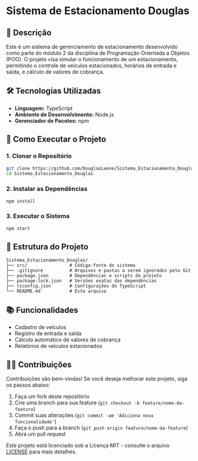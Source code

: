 
# Sistema de Estacionamento Douglas

## 🚗 Descrição

Este é um sistema de gerenciamento de estacionamento desenvolvido como parte do módulo 2 da disciplina de Programação Orientada a Objetos (POO). O projeto visa simular o funcionamento de um estacionamento, permitindo o controle de veículos estacionados, horários de entrada e saída, e cálculo de valores de cobrança.

## 🛠️ Tecnologias Utilizadas

- **Linguagem:** TypeScript
- **Ambiente de Desenvolvimento:** Node.js
- **Gerenciador de Pacotes:** npm

## 🚀 Como Executar o Projeto

### 1. Clonar o Repositório

```bash
git clone https://github.com/DouglasLeone/Sistema_Estacionamento_Douglas.git
cd Sistema_Estacionamento_Douglas
```

### 2. Instalar as Dependências

```bash
npm install
```

### 3. Executar o Sistema

```bash
npm start
```

## 📁 Estrutura do Projeto

```
Sistema_Estacionamento_Douglas/
├── src/                # Código-fonte do sistema
├── .gitignore          # Arquivos e pastas a serem ignorados pelo Git
├── package.json        # Dependências e scripts do projeto
├── package-lock.json   # Versões exatas das dependências
├── tsconfig.json       # Configurações do TypeScript
└── README.md           # Este arquivo
```

## 📚 Funcionalidades

- Cadastro de veículos
- Registro de entrada e saída
- Cálculo automático de valores de cobrança
- Relatórios de veículos estacionados

## 👨‍💻 Contribuições

Contribuições são bem-vindas! Se você deseja melhorar este projeto, siga os passos abaixo:

1. Faça um fork deste repositório
2. Crie uma branch para sua feature (`git checkout -b feature/nome-da-feature`)
3. Commit suas alterações (`git commit -am 'Adiciona nova funcionalidade'`)
4. Faça o push para a branch (`git push origin feature/nome-da-feature`)
5. Abra um pull request

Este projeto está licenciado sob a Licença MIT - consulte o arquivo [LICENSE](LICENSE) para mais detalhes.
